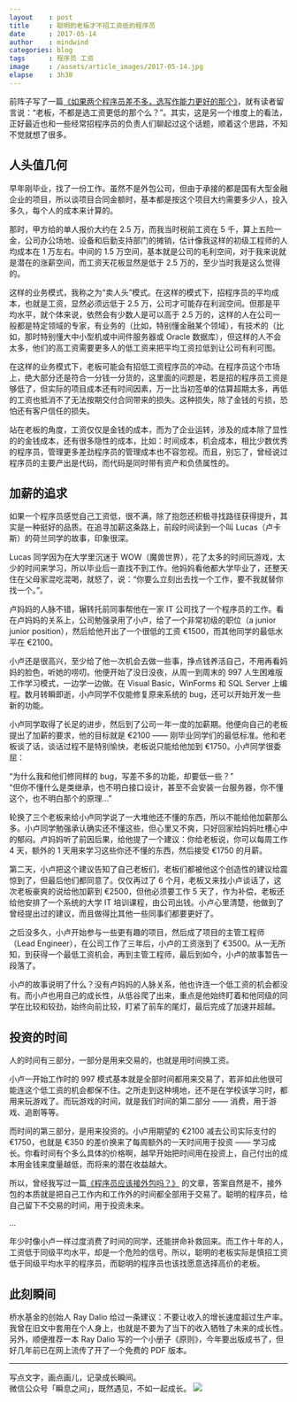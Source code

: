 ```yaml
---
layout    : post
title     : 聪明的老板才不招工资低的程序员
date      : 2017-05-14
author    : mindwind
categories: blog
tags      : 程序员 工资
image     : /assets/article_images/2017-05-14.jpg
elapse    : 3h30
---
```



前阵子写了一篇[《如果两个程序员差不多，选写作能力更好的那个》](https://mp.weixin.qq.com/s?__biz=MzAxMTEyOTQ5OQ==&mid=2650610848&idx=1&sn=478e2d65ee77f55840838e949c2f3df5&chksm=834c7b54b43bf24254aa14f8408928489a190d2257940dfca94a9aaa978b6636eee4641bb6e8#rd)，就有读者留言说：“老板，不都是选工资更低的那个么？”。其实，这是另一个维度上的看法，正好最近也和一些经常招程序员的负责人们聊起过这个话题，顺着这个思路，不知不觉就想了很多。


## 人头值几何
早年刚毕业，找了一份工作。虽然不是外包公司，但由于承接的都是国有大型金融企业的项目，所以谈项目合同金额时，基本都是按这个项目大约需要多少人，投入多久，每个人的成本来计算的。

那时，甲方给的单人报价大约在 2.5 万，而我当时税前工资在 5 千，算上五险一金，公司办公场地、设备和后勤支持部门的摊销，估计像我这样的初级工程师的人均成本在 1 万左右。中间的 1.5 万空间，基本就是公司的毛利空间，对于我来说就是潜在的涨薪空间，而工资天花板显然是低于 2.5 万的，至少当时我是这么觉得的。

这样的业务模式，我称之为“卖人头”模式。在这样的模式下，招程序员的平均成本，也就是工资，显然必须远低于 2.5 万，公司才可能存在利润空间。但那是平均水平，就个体来说，依然会有少数人是可以高于 2.5 万的，这样的人在公司一般都是特定领域的专家，有业务的（比如，特别懂金融某个领域），有技术的（比如，那时特别懂大中小型机或中间件服务器或 Oracle 数据库），但这样的人不会太多，他们的高工资需要更多人的低工资来把平均工资拉低到让公司有利可图。

在这样的业务模式下，老板可能会有招低工资程序员的冲动。在程序员这个市场上，绝大部分还是符合一分钱一分货的，这里面的问题是，若是招的程序员工资是够低了，但实际的项目成本还有时间因素，万一比当初签单的估算超期太多，再低的工资也抵消不了无法按期交付合同带来的损失。这种损失，除了金钱的亏损，恐怕还有客户信任的损失。

站在老板的角度，工资仅仅是金钱的成本，而为了企业运转，涉及的成本除了显性的的金钱成本，还有很多隐性的成本，比如：时间成本，机会成本，相比少数优秀的程序员，管理更多差劲程序员的管理成本也不容忽视。而且，别忘了，曾经说过程序员的主要产出是代码，而代码是同时带有资产和负债属性的。


## 加薪的追求
如果一个程序员感觉自己工资低，很不满，除了抱怨还积极寻找路径获得提升，其实是一种挺好的品质。在追寻加薪这条路上，前段时间读到一个叫 Lucas（卢卡斯）的荷兰同学的故事，印象很深。

Lucas 同学因为在大学里沉迷于 WOW（魔兽世界），花了太多的时间玩游戏，太少的时间来学习，所以毕业后一直找不到工作。他妈妈看他都大学毕业了，还整天住在父母家混吃混喝，就怒了，说：“你要么立刻出去找一个工作，要不我就替你找一个。”。

卢妈妈的人脉不错，辗转托前同事帮他在一家 IT 公司找了一个程序员的工作。看在卢妈妈的关系上，公司勉强录用了小卢，给了一个非常初级的职位（a junior junior position），然后给他开出了一个很低的工资 €1500，而其他同学的最低水平在 €2100。

小卢还是很高兴，至少给了他一次机会去做一些事，挣点钱养活自己，不用再看妈妈的脸色，听她的唠叨。他便开始了没日没夜，从周一到周末的 997 人生困难版工作学习模式，一边学一边做。在 Visual Basic，WinForms 和 SQL Server 上编程。数月转瞬即逝，小卢同学不仅能修复原来系统的 bug，还可以开始开发一些新的功能。

小卢同学取得了长足的进步，然后到了公司一年一度的加薪期。他便向自己的老板提出了加薪的要求，他的目标就是 €2100 —— 刚毕业同学们的最低标准。他和老板谈了话，谈话过程不是特别愉快，老板说只能给他加到 €1750。小卢同学很委屈：

“为什么我和他们修同样的 bug，写差不多的功能，却要低一些？”  
“但你不懂什么是类继承，也不明白接口设计，甚至不会安装一台服务器，你不懂这个，也不明白那个的原理...”

轮换了三个老板来给小卢同学说了一大堆他还不懂的东西，所以不能给他加薪那么多。小卢同学勉强承认确实还不懂这些，但心里又不爽，只好回家给妈妈吐槽心中的郁闷。卢妈妈听了前因后果，给他提了一个建议：你给老板说，你可以每周工作 4 天，额外的 1 天用来学习这些你还不懂的东西，然后接受 €1750 的月薪。

第二天，小卢把这个建议告知了自己老板们，老板们都被他这个创造性的建议给震惊到了，但最后他们都同意了。仅仅再过了 6 个月，老板又来找小卢谈话了，这次老板豪爽的说给他加薪到 €2500，但他必须要工作 5 天了，作为补偿，老板还给他安排了一个系统的大学 IT 培训课程，由公司出钱。小卢心里清楚，他做到了曾经提出过的建议，而且做得比其他一些同事们都要更好了。

之后没多久，小卢开始参与一些更有趣的项目，然后成了项目的主管工程师（Lead Engineer），在公司工作了三年后，小卢的工资涨到了 €3500。从一无所知，到获得一个最低工资机会，再到主管工程师，最后到如今，小卢的故事暂告一段落了。

小卢的故事说明了什么？没有卢妈妈的人脉关系，他也许连一个低工资的机会都没有。而小卢也用自己的成长性，从低谷爬了出来，重点是他始终盯着和他同级的同学在比较和较劲，始终向前比较，盯紧了前车的尾灯，最后完成了加速并超越。


## 投资的时间
人的时间有三部分，一部分是用来交易的，也就是用时间换工资。

小卢一开始工作时的 997 模式基本就是全部时间都用来交易了，若非如此他很可能连这个低工资的机会都保不住。之所走到这种境地，还不是在学校该学习时，都用来玩游戏了。而玩游戏的时间，就是我们时间的第二部分 —— 消费，用于游戏、追剧等等。

而时间的第三部分，是用来投资的。小卢用期望的 €2100 减去公司实际支付的 €1750，也就是 €350 的差价换来了每周额外的一天时间用于投资 —— 学习成长。你看时间有个多么具体的价格啊，越早开始把时间用在投资上，自己付出的成本用金钱来度量越低，而将来的潜在收益越大。

所以，曾经我写过一篇[《程序员应该接外包吗？》](https://mp.weixin.qq.com/s?__biz=MzAxMTEyOTQ5OQ==&mid=2650610501&idx=1&sn=d4057e69051e1d3420ce53104fe5cf15#rd) 的文章，答案自然是不，接外包的本质就是把自己工作内和工作外的时间都全部用于交易了。聪明的程序员，给自己留下不交易的时间，用于投资未来。

...

年少时像小卢一样过度消费了时间的同学，还能拼命补救回来。而工作十年的人，工资低于同级平均水平，却是一个危险的信号。所以，聪明的老板实际是慎招工资低于同级平均水平的程序员，而聪明的程序员也该找愿意选择高价的老板。


## 此刻瞬间
桥水基金的创始人 Ray Dalio 给过一条建议：不要让收入的增长速度超过生产率。我曾在旧文中套用在个人身上，也就是不要为了当下的收入牺牲了未来的成长性。另外，顺便推荐一本 Ray Dalio 写的一个小册子《原则》，今年要出版成书了，但好几年前已在网上流传了开了一个免费的 PDF 版本。


---
写点文字，画点画儿，记录成长瞬间。  
微信公众号「瞬息之间」，既然遇见，不如一起成长。
![](/assets/images/qrcode_wechat_avatar.jpg)
